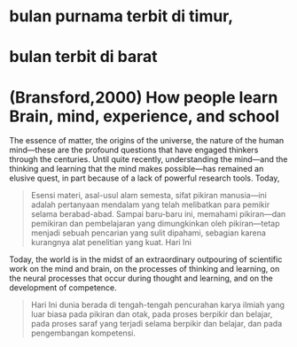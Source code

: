 # bulan purnama terbit di timur, 
# bulan terbit di barat

# (Bransford,2000) How people learn Brain, mind, experience, and school

The essence of matter, the origins of the universe, the nature of the
human mind—these are the profound questions that have engaged thinkers
through the centuries. Until quite recently, understanding the mind—and
the thinking and learning that the mind makes possible—has remained an
elusive quest, in part because of a lack of powerful research tools. Today,

>Esensi materi, asal-usul alam semesta, sifat
pikiran manusia—ini adalah pertanyaan mendalam yang telah melibatkan para pemikir
selama berabad-abad. Sampai baru-baru ini, memahami pikiran—dan
pemikiran dan pembelajaran yang dimungkinkan oleh pikiran—tetap menjadi sebuah
pencarian yang sulit dipahami, sebagian karena kurangnya alat penelitian yang kuat. Hari Ini

Today,
the world is in the midst of an extraordinary outpouring of scientific work
on the mind and brain, on the processes of thinking and learning, on the
neural processes that occur during thought and learning, and on the development of competence.

>Hari Ini dunia berada di tengah-tengah pencurahan karya ilmiah yang luar biasa
pada pikiran dan otak, pada proses berpikir dan belajar, pada
proses saraf yang terjadi selama berpikir dan belajar, dan pada pengembangan kompetensi.
